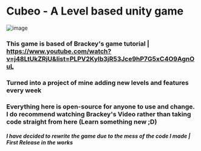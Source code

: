 # Cubeo - A Level based unity game

![image](https://i.imgur.com/g5A2ltM.png)

### This game is based of Brackey's game tutorial | https://www.youtube.com/watch?v=j48LtUkZRjU&list=PLPV2KyIb3jR53Jce9hP7G5xC4O9AgnOuL
### Turned into a project of mine adding new levels and features every week
### Everything here is open-source for anyone to use and change. I do recommend watching Brackey's Video rather than taking code straight from here (Learn something new ;D)


##### I have decided to rewrite the game due to the mess of the code I made | First Release in the works
